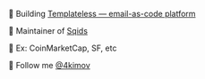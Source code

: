 🚢 Building [Templateless — email-as-code platform](https://templateless.com/)

🦑 Maintainer of [Sqids](https://sqids.org/)

🌉 Ex: CoinMarketCap, SF, etc

💬 Follow me [@4kimov](https://twitter.com/4kimov)
